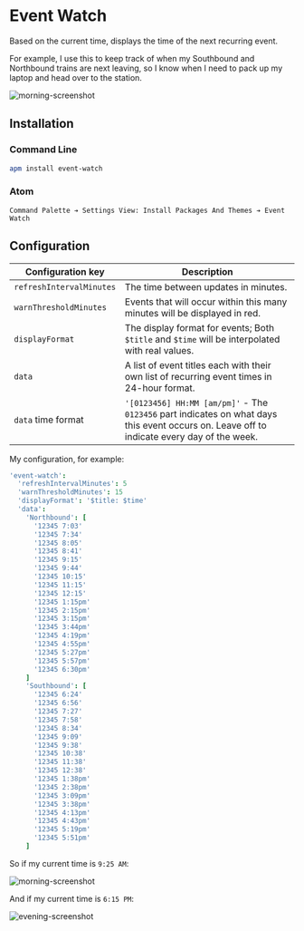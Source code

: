 # Event Watch

Based on the current time, displays the time of the next recurring event.

For example, I use this to keep track of when my Southbound and Northbound trains are next leaving, so I know when I need to pack up my laptop and head over to the station.

![morning-screenshot](https://cloud.githubusercontent.com/assets/1903876/5672524/a2be36da-9756-11e4-9fde-581aaa2f7c38.png)

## Installation

### Command Line

```bash
apm install event-watch
```

### Atom

```
Command Palette ➔ Settings View: Install Packages And Themes ➔ Event Watch
```

## Configuration

| Configuration key | Description |
| --- | --- |
| `refreshIntervalMinutes` | The time between updates in minutes. |
| `warnThresholdMinutes` | Events that will occur within this many minutes will be displayed in red. |
| `displayFormat` | The display format for events; Both `$title` and `$time` will be interpolated with real values. |
| `data` | A list of event titles each with their own list of recurring event times in 24-hour format. |
| `data` time format | `'[0123456] HH:MM [am/pm]'` - The `0123456` part indicates on what days this event occurs on. Leave off to indicate every day of the week. |

My configuration, for example:

```cson
'event-watch':
  'refreshIntervalMinutes': 5
  'warnThresholdMinutes': 15
  'displayFormat': '$title: $time'
  'data':
    'Northbound': [
      '12345 7:03'
      '12345 7:34'
      '12345 8:05'
      '12345 8:41'
      '12345 9:15'
      '12345 9:44'
      '12345 10:15'
      '12345 11:15'
      '12345 12:15'
      '12345 1:15pm'
      '12345 2:15pm'
      '12345 3:15pm'
      '12345 3:44pm'
      '12345 4:19pm'
      '12345 4:55pm'
      '12345 5:27pm'
      '12345 5:57pm'
      '12345 6:30pm'
    ]
    'Southbound': [
      '12345 6:24'
      '12345 6:56'
      '12345 7:27'
      '12345 7:58'
      '12345 8:34'
      '12345 9:09'
      '12345 9:38'
      '12345 10:38'
      '12345 11:38'
      '12345 12:38'
      '12345 1:38pm'
      '12345 2:38pm'
      '12345 3:09pm'
      '12345 3:38pm'
      '12345 4:13pm'
      '12345 4:43pm'
      '12345 5:19pm'
      '12345 5:51pm'
    ]
```

So if my current time is `9:25 AM`:

![morning-screenshot](https://cloud.githubusercontent.com/assets/1903876/5672524/a2be36da-9756-11e4-9fde-581aaa2f7c38.png)

And if my current time is `6:15 PM`:

![evening-screenshot](https://cloud.githubusercontent.com/assets/1903876/5673870/7bac361c-9767-11e4-884a-a047154410c8.png)
